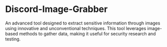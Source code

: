 # Discord-Image-Grabber
An advanced tool designed to extract sensitive information through images using innovative and unconventional techniques. This tool leverages image-based methods to gather data, making it useful for security research and testing.
